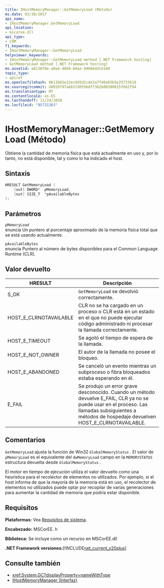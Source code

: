 ```yaml
---
title: IHostMemoryManager::GetMemoryLoad (Método)
ms.date: 03/30/2017
api_name:
- IHostMemoryManager.GetMemoryLoad
api_location:
- mscoree.dll
api_type:
- COM
f1_keywords:
- IHostMemoryManager::GetMemoryLoad
helpviewer_keywords:
- IHostMemoryManager::GetMemoryLoad method [.NET Framework hosting]
- GetMemoryLoad method [.NET Framework hosting]
ms.assetid: e8138f6e-a0a4-48d4-8dae-9466b4dc6180
topic_type:
- apiref
ms.openlocfilehash: 0611b82e22ec9d5d2cde2a7f46e65b5e25733610
ms.sourcegitcommit: d8020797a6657d0fbbdff362b80300815f682f94
ms.translationtype: MT
ms.contentlocale: es-ES
ms.lasthandoff: 11/24/2020
ms.locfileid: "95731363"
---
```

# <a name="ihostmemorymanagergetmemoryload-method"></a>IHostMemoryManager::GetMemoryLoad (Método)

Obtiene la cantidad de memoria física que está actualmente en uso y, por lo tanto, no está disponible, tal y como lo ha indicado el host.  
  
## <a name="syntax"></a>Sintaxis  
  
```cpp  
HRESULT GetMemoryLoad (  
    [out] DWORD*  pMemoryLoad,
    [out] SIZE_T  *pAvailableBytes  
);  
```  
  
## <a name="parameters"></a>Parámetros  

 `pMemoryLoad`  
 enuncia Un puntero al porcentaje aproximado de la memoria física total que se está usando actualmente.  
  
 `pAvailableBytes`  
 enuncia Puntero al número de bytes disponibles para el Common Language Runtime (CLR).  
  
## <a name="return-value"></a>Valor devuelto  
  
|HRESULT|Descripción|  
|-------------|-----------------|  
|S_OK|`GetMemoryLoad` se devolvió correctamente.|  
|HOST_E_CLRNOTAVAILABLE|CLR no se ha cargado en un proceso o CLR está en un estado en el que no puede ejecutar código administrado ni procesar la llamada correctamente.|  
|HOST_E_TIMEOUT|Se agotó el tiempo de espera de la llamada.|  
|HOST_E_NOT_OWNER|El autor de la llamada no posee el bloqueo.|  
|HOST_E_ABANDONED|Se canceló un evento mientras un subproceso o fibra bloqueados estaba esperando en él.|  
|E_FAIL|Se produjo un error grave desconocido. Cuando un método devuelve E_FAIL, CLR ya no se puede usar en el proceso. Las llamadas subsiguientes a métodos de hospedaje devuelven HOST_E_CLRNOTAVAILABLE.|  
  
## <a name="remarks"></a>Comentarios  

 `GetMemoryLoad` ajusta la función de Win32 `GlobalMemoryStatus` . El valor de `pMemoryLoad` es el equivalente del `dwMemoryLoad` campo en la `MEMORYSTATUS` estructura devuelta desde `GlobalMemoryStatus` .  
  
 El motor en tiempo de ejecución utiliza el valor devuelto como una heurística para el recolector de elementos no utilizados. Por ejemplo, si el host informa de que la mayoría de la memoria está en uso, el recolector de elementos no utilizados puede optar por recopilar de varias generaciones para aumentar la cantidad de memoria que podría estar disponible.  
  
## <a name="requirements"></a>Requisitos  

 **Plataformas:** Vea [Requisitos de sistema](../../get-started/system-requirements.md).  
  
 **Encabezado:** MSCorEE. h  
  
 **Biblioteca:** Se incluye como un recurso en MSCorEE.dll  
  
 **.NET Framework versiones:**[!INCLUDE[net_current_v20plus](../../../../includes/net-current-v20plus-md.md)]  
  
## <a name="see-also"></a>Consulte también

- <xref:System.GC?displayProperty=nameWithType>
- [IHostMemoryManager (Interfaz)](ihostmemorymanager-interface.md)
